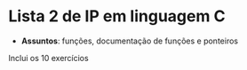 # Lista 2 de IP em linguagem C

- **Assuntos**: funções, documentação de funções e ponteiros

Inclui os 10 exercícios